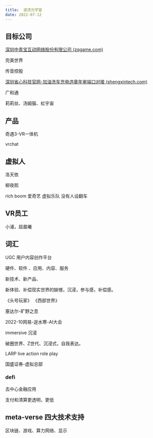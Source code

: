```yaml
---
title:  滚烫元宇宙
date: 2022-07-12
---
```


## 目标公司

[深圳中青宝互动网络股份有限公司 (zqgame.com)](http://www.zqgame.com/)

完美世界

传音控股

[深圳省心科技官网-加油洗车充电违章年审端口对接 (shengxintech.com)](http://www.shengxintech.com/)

广和通

莉莉丝、汤姆猫、虹宇宙



## 产品

奇遇3-VR一体机

vrchat

## 虚拟人

洛天依

柳夜熙

rich boom 爱奇艺 虚拟乐队 没有人设翻车

## VR员工

小浦，屈晨曦

## 词汇

UGC 用户内容创作平台

硬件、软件 、应用、内容、服务

新技术、新产品、

新体验、补偿现实世界的缺憾，沉浸，参与感，补偿感。

《头号玩家》 《西部世界》

塞达尔-旷野之息

2022-10网易-逆水寒-AI大会

immersive 沉浸

破圈世界、Z世代、沉浸式，自我表达。

LARP live action role play 

国盛证券-虚拟总部

### defi

去中心金融应用

支付和清算更透明，更低

## meta-verse 四大技术支持

区块链、游戏、算力网络、显示 

